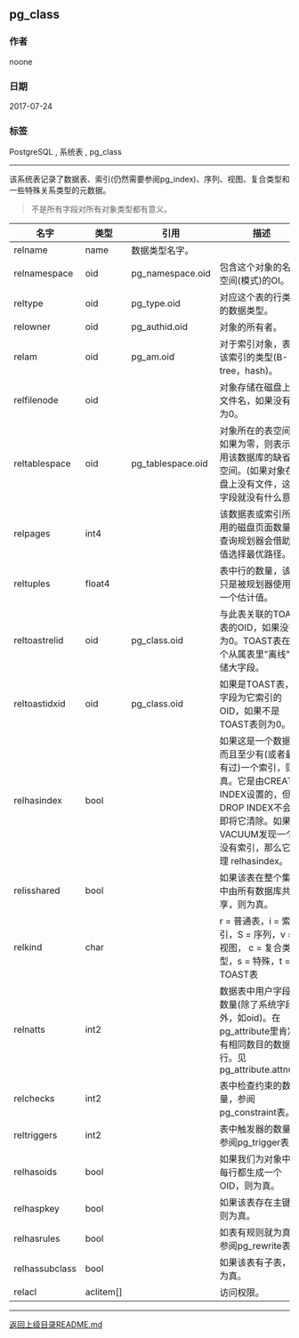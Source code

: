 ## pg_class

### 作者
noone

### 日期
2017-07-24

### 标签
PostgreSQL , 系统表 , pg_class

----

该系统表记录了数据表、索引(仍然需要参阅pg_index)、序列、视图、复合类型和一些特殊关系类型的元数据。
> 不是所有字段对所有对象类型都有意义。


|      名字      |   类型    |       引用        |                                                                                    描述                                                                                    |
| -------------- | --------- | ----------------- | -------------------------------------------------------------------------------------------------------------------------------------------------------------------------- |
| relname        | name      | 数据类型名字。    |                                                                                                                                                                            |
| relnamespace   | oid       | pg_namespace.oid  | 包含这个对象的名字空间(模式)的OI。                                                                                                                                         |
| reltype        | oid       | pg_type.oid       | 对应这个表的行类型的数据类型。                                                                                                                                             |
| relowner       | oid       | pg_authid.oid     | 对象的所有者。                                                                                                                                                             |
| relam          | oid       | pg_am.oid         | 对于索引对象，表示该索引的类型(B-tree，hash)。                                                                                                                             |
| relfilenode    | oid       |                   | 对象存储在磁盘上的文件名，如果没有则为0。                                                                                                                                  |
| reltablespace  | oid       | pg_tablespace.oid | 对象所在的表空间。如果为零，则表示使用该数据库的缺省表空间。(如果对象在磁盘上没有文件，这个字段就没有什么意义)                                                             |
| relpages       | int4      |                   | 该数据表或索引所占用的磁盘页面数量，查询规划器会借助该值选择最优路径。                                                                                                     |
| reltuples      | float4    |                   | 表中行的数量，该值只是被规划器使用的一个估计值。                                                                                                                           |
| reltoastrelid  | oid       | pg_class.oid      | 与此表关联的TOAST表的OID，如果没有为0。TOAST表在一个从属表里"离线"存储大字段。                                                                                             |
| reltoastidxid  | oid       | pg_class.oid      | 如果是TOAST表，该字段为它索引的OID，如果不是TOAST表则为0。                                                                                                                 |
| relhasindex    | bool      |                   | 如果这是一个数据表而且至少有(或者最近有过)一个索引，则为真。它是由CREATE INDEX设置的，但DROP INDEX不会立即将它清除。如果VACUUM发现一个表没有索引，那么它清理 relhasindex。 |
| relisshared    | bool      |                   | 如果该表在整个集群中由所有数据库共享，则为真。                                                                                                                             |
| relkind        | char      |                   | r = 普通表，i = 索引，S = 序列，v = 视图， c = 复合类型，s = 特殊，t = TOAST表                                                                                             |
| relnatts       | int2      |                   | 数据表中用户字段的数量(除了系统字段以外，如oid)。在pg_attribute里肯定有相同数目的数据行。见pg_attribute.attnum.                                                            |
| relchecks      | int2      |                   | 表中检查约束的数量，参阅pg_constraint表。                                                                                                                                  |
| reltriggers    | int2      |                   | 表中触发器的数量；参阅pg_trigger表。                                                                                                                                       |
| relhasoids     | bool      |                   | 如果我们为对象中的每行都生成一个OID，则为真。                                                                                                                              |
| relhaspkey     | bool      |                   | 如果该表存在主键，则为真。                                                                                                                                                 |
| relhasrules    | bool      |                   | 如表有规则就为真；参阅pg_rewrite表。                                                                                                                                       |
| relhassubclass | bool      |                   | 如果该表有子表，则为真。                                                                                                                                                   |
| relacl         | aclitem[] |                   | 访问权限。                                                                                                                                                                 |

---
[返回上级目录README.md](../README.md)
